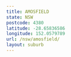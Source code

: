 ```yaml
---
title: AMOSFIELD
state: NSW
postcode: 4380
latitude: -28.65836586
longitude: 152.0579789
url: /nsw/amosfield/
layout: suburb
---
```

